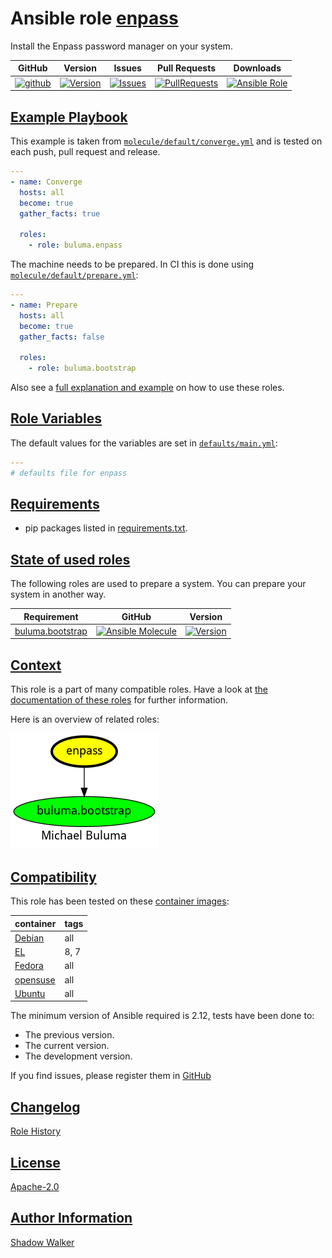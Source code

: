 # Ansible role [enpass](https://galaxy.ansible.com/ui/standalone/roles/buluma/enpass/documentation)

Install the Enpass password manager on your system.

|GitHub|Version|Issues|Pull Requests|Downloads|
|------|-------|------|-------------|---------|
|[![github](https://github.com/buluma/ansible-role-enpass/actions/workflows/molecule.yml/badge.svg)](https://github.com/buluma/ansible-role-enpass/actions/workflows/molecule.yml)|[![Version](https://img.shields.io/github/release/buluma/ansible-role-enpass.svg)](https://github.com/buluma/ansible-role-enpass/releases/)|[![Issues](https://img.shields.io/github/issues/buluma/ansible-role-enpass.svg)](https://github.com/buluma/ansible-role-enpass/issues/)|[![PullRequests](https://img.shields.io/github/issues-pr-closed-raw/buluma/ansible-role-enpass.svg)](https://github.com/buluma/ansible-role-enpass/pulls/)|[![Ansible Role](https://img.shields.io/ansible/role/d/buluma/enpass)](https://galaxy.ansible.com/ui/standalone/roles/buluma/enpass/documentation)|

## [Example Playbook](#example-playbook)

This example is taken from [`molecule/default/converge.yml`](https://github.com/buluma/ansible-role-enpass/blob/master/molecule/default/converge.yml) and is tested on each push, pull request and release.

```yaml
---
- name: Converge
  hosts: all
  become: true
  gather_facts: true

  roles:
    - role: buluma.enpass
```

The machine needs to be prepared. In CI this is done using [`molecule/default/prepare.yml`](https://github.com/buluma/ansible-role-enpass/blob/master/molecule/default/prepare.yml):

```yaml
---
- name: Prepare
  hosts: all
  become: true
  gather_facts: false

  roles:
    - role: buluma.bootstrap
```

Also see a [full explanation and example](https://buluma.github.io/how-to-use-these-roles.html) on how to use these roles.

## [Role Variables](#role-variables)

The default values for the variables are set in [`defaults/main.yml`](https://github.com/buluma/ansible-role-enpass/blob/master/defaults/main.yml):

```yaml
---
# defaults file for enpass
```

## [Requirements](#requirements)

- pip packages listed in [requirements.txt](https://github.com/buluma/ansible-role-enpass/blob/master/requirements.txt).

## [State of used roles](#state-of-used-roles)

The following roles are used to prepare a system. You can prepare your system in another way.

| Requirement | GitHub | Version |
|-------------|--------|--------|
|[buluma.bootstrap](https://galaxy.ansible.com/buluma/bootstrap)|[![Ansible Molecule](https://github.com/buluma/ansible-role-bootstrap/actions/workflows/molecule.yml/badge.svg)](https://github.com/buluma/ansible-role-bootstrap/actions/workflows/molecule.yml)|[![Version](https://img.shields.io/github/release/buluma/ansible-role-bootstrap.svg)](https://github.com/shadowwalker/ansible-role-bootstrap)|

## [Context](#context)

This role is a part of many compatible roles. Have a look at [the documentation of these roles](https://buluma.github.io/) for further information.

Here is an overview of related roles:

![dependencies](https://raw.githubusercontent.com/buluma/ansible-role-enpass/png/requirements.png "Dependencies")

## [Compatibility](#compatibility)

This role has been tested on these [container images](https://hub.docker.com/u/buluma):

|container|tags|
|---------|----|
|[Debian](https://hub.docker.com/r/buluma/debian)|all|
|[EL](https://hub.docker.com/r/buluma/enterpriselinux)|8, 7|
|[Fedora](https://hub.docker.com/r/buluma/fedora)|all|
|[opensuse](https://hub.docker.com/r/buluma/opensuse)|all|
|[Ubuntu](https://hub.docker.com/r/buluma/ubuntu)|all|

The minimum version of Ansible required is 2.12, tests have been done to:

- The previous version.
- The current version.
- The development version.

If you find issues, please register them in [GitHub](https://github.com/buluma/ansible-role-enpass/issues)

## [Changelog](#changelog)

[Role History](https://github.com/buluma/ansible-role-enpass/blob/master/CHANGELOG.md)

## [License](#license)

[Apache-2.0](https://github.com/buluma/ansible-role-enpass/blob/master/LICENSE)

## [Author Information](#author-information)

[Shadow Walker](https://buluma.github.io/)
